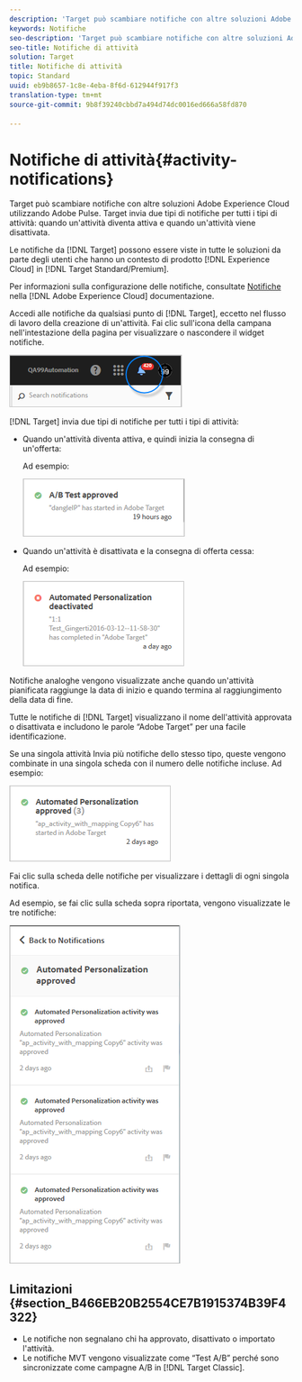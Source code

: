 ```yaml
---
description: 'Target può scambiare notifiche con altre soluzioni Adobe Experience Cloud utilizzando Adobe Pulse. Target invia due tipi di notifiche per tutti i tipi di attività: quando un’attività diventa attiva e quando viene disattivata.'
keywords: Notifiche
seo-description: 'Target può scambiare notifiche con altre soluzioni Adobe Experience Cloud utilizzando Adobe Pulse. Target invia due tipi di notifiche per tutti i tipi di attività: quando un’attività diventa attiva e quando viene disattivata.'
seo-title: Notifiche di attività
solution: Target
title: Notifiche di attività
topic: Standard
uuid: eb9b8657-1c8e-4eba-8f6d-612944f917f3
translation-type: tm+mt
source-git-commit: 9b8f39240cbbd7a494d74dc0016ed666a58fd870

---
```



# Notifiche di attività{#activity-notifications}

Target può scambiare notifiche con altre soluzioni Adobe Experience Cloud utilizzando Adobe Pulse. Target invia due tipi di notifiche per tutti i tipi di attività: quando un&#39;attività diventa attiva e quando un&#39;attività viene disattivata.

Le notifiche da [!DNL Target] possono essere viste in tutte le soluzioni da parte degli utenti che hanno un contesto di prodotto [!DNL Experience Cloud] in [!DNL Target Standard/Premium].

Per informazioni sulla configurazione delle notifiche, consultate [Notifiche](https://marketing.adobe.com/resources/help/en_US/mcloud/notifications.html) nella [!DNL Adobe Experience Cloud] documentazione.

Accedi alle notifiche da qualsiasi punto di [!DNL Target], eccetto nel flusso di lavoro della creazione di un&#39;attività. Fai clic sull&#39;icona della campana nell&#39;intestazione della pagina per visualizzare o nascondere il widget notifiche.

![](assets/notifications-shell.png)

[!DNL Target] invia due tipi di notifiche per tutti i tipi di attività:

* Quando un&#39;attività diventa attiva, e quindi inizia la consegna di un&#39;offerta:

   Ad esempio:

   ![](assets/notif_app.png)

* Quando un&#39;attività è disattivata e la consegna di offerta cessa:

   Ad esempio:

   ![](assets/notif-deact.png)

Notifiche analoghe vengono visualizzate anche quando un&#39;attività pianificata raggiunge la data di inizio e quando termina al raggiungimento della data di fine.

Tutte le notifiche di [!DNL Target] visualizzano il nome dell&#39;attività approvata o disattivata e includono le parole “Adobe Target” per una facile identificazione.

Se una singola attività Invia più notifiche dello stesso tipo, queste vengono combinate in una singola scheda con il numero delle notifiche incluse. Ad esempio:

![](assets/notif-multi.png)

Fai clic sulla scheda delle notifiche per visualizzare i dettagli di ogni singola notifica.

Ad esempio, se fai clic sulla scheda sopra riportata, vengono visualizzate le tre notifiche:

![](assets/notif-multi-open.png)

## Limitazioni {#section_B466EB20B2554CE7B1915374B39F4322}

* Le notifiche non segnalano chi ha approvato, disattivato o importato l&#39;attività.
* Le notifiche MVT vengono visualizzate come “Test A/B” perché sono sincronizzate come campagne A/B in [!DNL Target Classic].


